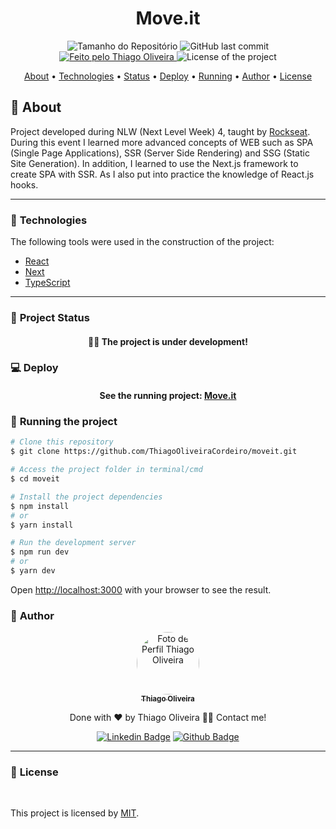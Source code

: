 <h1 align="center">Move.it</h1>
<!-- <img alt="Proffy" src="./github/banner.png"> -->
<p align="center">
  <img alt="Tamanho do Repositório" src="https://img.shields.io/github/repo-size/ThiagoOliveiraCordeiro/moveit?style=for-the-badge">
  <img alt="GitHub last commit" src="https://img.shields.io/github/last-commit/ThiagoOliveiraCordeiro/moveit?style=for-the-badge">
  <a href="https://github.com/ThiagoOliveiraCordeiro">
    <img alt="Feito pelo Thiago Oliveira" src="https://img.shields.io/badge/feito%20por-Thiago Oliveira-%237519C1?style=for-the-badge">
  </a>
  <img alt="License of the project" src="https://img.shields.io/cocoapods/l/m?style=for-the-badge"/>
<p>

<p align="center">
 <a href="#bookmark_tabs-about">About</a> •
<a href="#hammer-technologies">Technologies</a> •
 <a href="#triangular_ruler-project-status">Status</a> •
<a href="#computer-deploy">Deploy</a> •
 <a href="#dvd-running-the-project">Running</a> •
 <a href="#boy-author">Author</a> •
 <a href="#page_facing_up-license">License</a>
</p>

## :bookmark_tabs: About

Project developed during NLW (Next Level Week) 4, taught by [Rockseat](https://www.rocketseat.com.br/). During this event I learned more advanced concepts of WEB such as SPA (Single Page Applications), SSR (Server Side Rendering) and SSG (Static Site Generation). In addition, I learned to use the Next.js framework to create SPA with SSR. As I also put into practice the knowledge of React.js hooks.

---

### :hammer: **Technologies**

The following tools were used in the construction of the project:

- [React](https://reactjs.org/)
- [Next](https://nextjs.org/)
- [TypeScript](https://www.typescriptlang.org/)

---

### :triangular_ruler: **Project Status**

<h4 align="center"> 
	👨‍🏫 The project is under development!
</h4>

### :computer: Deploy

<h4 align="center"> 
	See the running project: <a href="https://moveit-bay.vercel.app/">Move.it</a>
</h4>

### :dvd: **Running the project**

```bash
# Clone this repository
$ git clone https://github.com/ThiagoOliveiraCordeiro/moveit.git

# Access the project folder in terminal/cmd
$ cd moveit

# Install the project dependencies
$ npm install
# or
$ yarn install

# Run the development server
$ npm run dev
# or
$ yarn dev
```

Open [http://localhost:3000](http://localhost:3000) with your browser to see the result.

### :boy: **Author**

<div align="center">
<a href="https://github.com/ThiagoOliveiraCordeiro">
 <img style="border-radius: 50%;" src="https://avatars.githubusercontent.com/u/59898828?s=400&u=5fe84d654a8162d448d5743f9e8eb3506f20102c&v=4" width="100px;" alt="Foto de Perfil Thiago Oliveira"/>
 <br />
 <sub><b>Thiago Oliveira</b></sub></a>

Done with ❤️ by Thiago Oliveira 👋🏽 Contact me!

[![Linkedin Badge](https://img.shields.io/badge/-Thiago_Oliveira-blue?style=flat-square&logo=Linkedin&logoColor=white&link=https://www.linkedin.com/in/thiago-de-oliveira-cordeiro-32562b1b6/)](https://www.linkedin.com/in/thiago-de-oliveira-cordeiro-32562b1b6/)
[![Github Badge](https://img.shields.io/badge/-Thiago_Oliveira-000?style=flat-square&logo=Github&logoColor=white&link=https://github.com/ThiagoOliveiraCordeiro)](https://github.com/ThiagoOliveiraCordeiro)

</div>

---

### :page_facing_up: **License**

<br />

This project is licensed by [MIT](./LICENSE).
